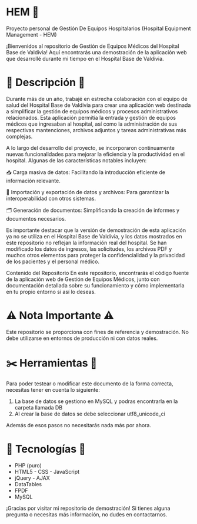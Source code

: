 # HEM 🏥
Proyecto personal de Gestión De Equipos Hospitalarios (Hospital Equipment Management - HEM)

¡Bienvenidos al repositorio de Gestión de Equipos Médicos del Hospital Base de Valdivia! Aquí encontrarás una demostración de la aplicación web que desarrollé durante mi tiempo en el Hospital Base de Valdivia.

# 🤖 Descripción 🤖
Durante más de un año, trabajé en estrecha colaboración con el equipo de salud del Hospital Base de Valdivia para crear una aplicación web destinada a simplificar la gestión de equipos médicos y procesos administrativos relacionados. 
Esta aplicación permitía la entrada y gestión de equipos médicos que ingresaban al hospital, así como la administración de sus respectivas mantenciones, archivos adjuntos y tareas administrativas más complejas.

A lo largo del desarrollo del proyecto, se incorporaron continuamente nuevas funcionalidades para mejorar la eficiencia y la productividad en el hospital. Algunas de las características notables incluyen:

📥 Carga masiva de datos: Facilitando la introducción eficiente de información relevante.

📜 Importación y exportación de datos y archivos: Para garantizar la interoperabilidad con otros sistemas.

🗂️ Generación de documentos: Simplificando la creación de informes y documentos necesarios.

Es importante destacar que la versión de demostración de esta aplicación ya no se utiliza en el Hospital Base de Valdivia, y los datos mostrados en este repositorio no reflejan la información real del hospital. 
Se han modificado los datos de ingresos, las solicitudes, los archivos PDF y muchos otros elementos para proteger la confidencialidad y la privacidad de los pacientes y el personal médico.

Contenido del Repositorio
En este repositorio, encontrarás el código fuente de la aplicación web de Gestión de Equipos Médicos, junto con documentación detallada sobre su funcionamiento y cómo implementarla en tu propio entorno si así lo deseas.

# ⚠️ Nota Importante ⚠️
Este repositorio se proporciona con fines de referencia y demostración. No debe utilizarse en entornos de producción ni con datos reales.

# ✂️ Herramientas 🔨
Para poder testear o modificar este documento de la forma correcta, necesitas tener en cuenta lo siguiente:

1. La base de datos se gestiono en MySQL y podras encontrarla en la carpeta llamada DB
2. Al crear la base de datos se debe seleccionar utf8_unicode_ci

Además de esos pasos no necesitarás nada más por ahora.

# 🦾 Tecnologías 🧠

* PHP (puro)
* HTML5 - CSS - JavaScript
* jQuery - AJAX
* DataTables
* FPDF
* MySQL

¡Gracias por visitar mi repositorio de demostración! Si tienes alguna pregunta o necesitas más información, no dudes en contactarnos.
